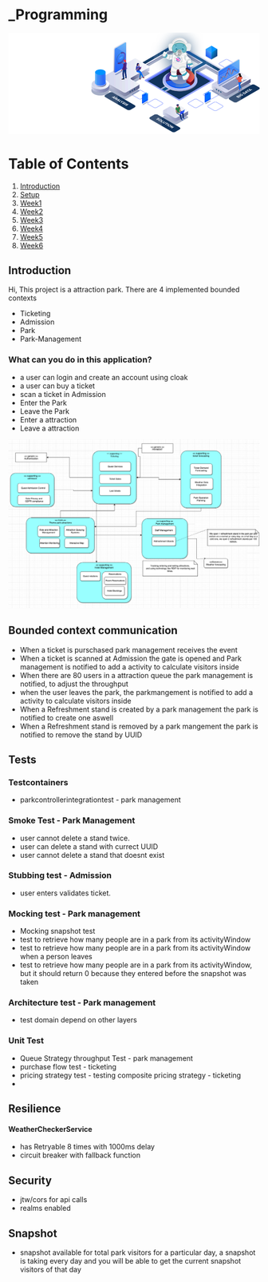 # _Programming 

![image](readMeImages/68747470733a2f2f7777772e61676e6f732e696f2f68756266732f49742d696e6672617374727563747572652d6d6f62696c652e706e67.png)

# Table of Contents

1. [Introduction](#introduction)
2. [Setup](#setup)
3. [Week1](#week1)
4. [Week2](#week2)
5. [Week3](#week3)
6. [Week4](#week4)
7. [Week5](#week5)
8. [Week6](#week6)


## Introduction

Hi, This project is a attraction park. There are 4 implemented bounded contexts

- Ticketing
- Admission
- Park
- Park-Management

### What can you do in this application?

- a user can login and create an account using cloak
- a user can buy a ticket
- scan a ticket in Admission
- Enter the Park
- Leave the Park
- Enter a attraction
- Leave a attraction

![Diagram](readMeImages/Screenshot_2023-10-23_at_21.39.46.png)

## Bounded context communication

- When a ticket is purschased park management receives the event
- When a ticket is scanned at Admission the gate is opened and Park management is notified to add a activity to
  calculate visitors inside
- When there are 80 users in a attraction queue the park management is notified, to adjust the throughput
- when the user leaves the park, the parkmangement is notified to add a activity to calculate visitors inside
- When a Refreshment stand is created by a park management the park is notified to create one aswell
- When a Refreshment stand is removed by a park mangement the park is notified to remove the stand by UUID

## Tests

### Testcontainers

- parkcontrollerintegrationtest - park management

### Smoke Test - Park Management

- user cannot delete a stand twice.
- user can delete a stand with currect UUID
- user cannot delete a stand that doesnt exist

### Stubbing test - Admission

- user enters validates ticket.

### Mocking test - Park management

- Mocking snapshot test
- test to retrieve how many people are in a park from its activityWindow
- test to retrieve how many people are in a park from its activityWindow when a person leaves
- test to retrieve how many people are in a park from its activityWindow, but it should return 0 because they entered
  before the snapshot was taken

### Architecture test - Park management

- test domain depend on other layers

### Unit Test

- Queue Strategy throughput Test - park management
- purchase flow test - ticketing
- pricing strategy test - testing composite pricing strategy - ticketing
-

## Resilience

#### WeatherCheckerService

- has Retryable 8 times with 1000ms delay
- circuit breaker with fallback function

## Security

- jtw/cors for api calls
- realms enabled

## Snapshot

- snapshot available for total park visitors for a particular day, a snapshot is taking every day and you will be able
  to get the current snapshot visitors of that day 


